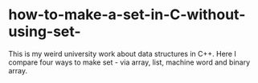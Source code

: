 # how-to-make-a-set-in-C-without-using-set-
This is my weird university work about data structures in C++. Here I compare four ways to make set - via array, list, machine word and binary array.
